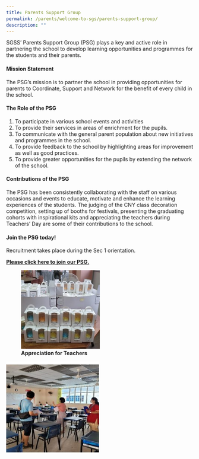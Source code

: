 ```yaml
---
title: Parents Support Group
permalink: /parents/welcome-to-sgs/parents-support-group/
description: ""
---
```

SGSS’ Parents Support Group (PSG) plays a key and active role in partnering the school to develop learning opportunities and programmes for the students and their parents.  

#### **Mission Statement**

The PSG’s mission is to partner the school in providing opportunities for parents to Coordinate, Support and Network for the benefit of every child in the school.

#### **The Role of the PSG**

1.  To participate in various school events and activities
2.  To provide their services in areas of enrichment for the pupils.
3.  To communicate with the general parent population about new initiatives and programmes in the school.
4.  To provide feedback to the school by highlighting areas for improvement as well as good practices.
5.  To provide greater opportunities for the pupils by extending the network of the school.

#### **Contributions of the PSG**

The PSG has been consistently collaborating with the staff on various occasions and events to educate, motivate and enhance the learning experiences of the students. The judging of the CNY class decoration competition, setting up of booths for festivals, presenting the graduating cohorts with inspirational kits and appreciating the teachers during Teachers’ Day are some of their contributions to the school.

#### **Join the PSG today!**
Recruitment takes place during the Sec 1 orientation. 

[**Please click here to join our PSG.**](https://form.gov.sg/61e8e5c66c89fd0012d5920d)

<figure>
	<a href="/images/Parents%20support%20group/Slide12-1-250x250.jpg" target = "_blank"> <img src="/images/Parents%20support%20group/Slide12-1-250x250.jpg" 
     style="width:50%"></a>
<figcaption> 
	<strong> Appreciation for Teachers </strong> 
	</figcaption>
</figure>

![](/images/Parents%20support%20group/Slide1-4-250x250.jpg)